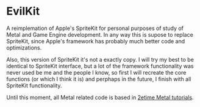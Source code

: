 # EvilKit

A reimplemation of Apple's SpriteKit for personal purposes of study of Metal and Game Engine development.
In any way this is supose to replace SpriteKit, since Apple's framework has probably much better code and optimizations.

Also, this version of SpriteKit it's not a exactly copy. I will try my best to be identical to SpriteKit interface, but a lot of the framework functionality was never used be me and the people I know, so first I will recreate the core functions (or which I think it is) and perphaps in the future, I finish with all SpriteKit functionality.

Until this moment, all Metal related code is based in [2etime Metal tutorials](https://www.youtube.com/playlist?list=PLEXt1-oJUa4BVgjZt9tK2MhV_DW7PVDsg).